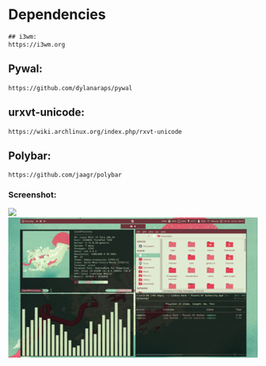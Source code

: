 # Dependencies
    ## i3wm: 
    https://i3wm.org
  ## Pywal:
    https://github.com/dylanaraps/pywal
  ## urxvt-unicode:
    https://wiki.archlinux.org/index.php/rxvt-unicode
  ## Polybar:
    https://github.com/jaagr/polybar

### Screenshot:
![](https://github.com/w1redl4in/i3wm/blob/master/Prints/2019-02-14--07:58:30:PM--1600900--scrot.png)
![](https://github.com/w1redl4in/.dotfiles/blob/master/Prints/Screenshot_2.png)




